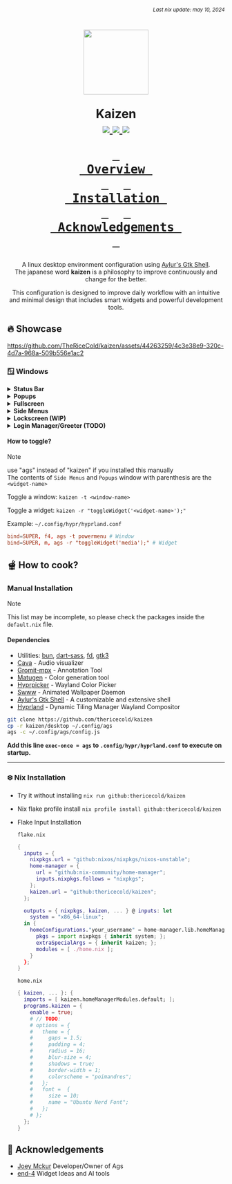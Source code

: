 ###### *<div align=right><sub>Last nix update: may 10, 2024</sub></div>*

<h1 align=center>
  <img src='https://github.com/thericecold/dots/blob/main/assets/ibu-circle.png' width='150px'/>

  Kaizen<br />
  <a href='https://nixos.org'>
    <img src='https://img.shields.io/badge/NixOS-unstable-blue.svg?style=for-the-badge&labelColor=1b1e28&logo=NixOS&logoColor=add7ff&color=add7ff'>
  </a>
  <a href='https://github.com/TheRiceCold/kaizen'>
    <img src='https://img.shields.io/github/languages/code-size/thericecold/kaizen?color=5de4c7&labelColor=1b1e28&style=for-the-badge&logo=github&logoColor=5de4c7'>
  </a>
  <a href='https://github.com/TheRiceCold/kaizen/stargazers'>
    <img src='https://img.shields.io/github/stars/thericecold/kaizen?color=fcc5e9&labelColor=1b1e28&style=for-the-badge&logo=starship&logoColor=fcc5e9'>
  </a>

  **[<kbd> <br> Overview <br> </kbd>](#-overview)** 
  **[<kbd> <br> Installation <br> </kbd>](#-how-to-cook)** 
  **[<kbd> <br> Acknowledgements&nbsp; <br> </kbd>](#-Acknowledgements)**

</h1>
<p align=center>
  A linux desktop environment configuration using <a href='https://github.com/aylur/ags'>Aylur's Gtk Shell</a>.<br/>
  The japanese word <b>kaizen</b> is a philosophy to improve continuously and change for the better.<br />
</p>

<p align=center>
  This configuration is designed to improve daily workflow with an intuitive and minimal design that includes smart widgets and powerful development tools.
</p>

## 🔥 Showcase

https://github.com/TheRiceCold/kaizen/assets/44263259/4c3e38e9-320c-4d7a-968a-509b556e1ac2

### 🪟 Windows

<details>
  <summary><b>Status Bar</b></summary>

- **Right Buttons**
  - Logo Icon: Toggles launcher window
  - Workspace: Toggles workspaces overview window
  - Extend Button
    - Window Options
      - Fullscreen, Toggle Float, Center Layout, Quit
      - Floats Only: Pin and Center
    - Developer Tools
      - API Tools: Opens API Tools Side Menu
      - Android: Starts and opens BlissOS VM. [view my setup]()
      - Debian: Starts Debian Container. [view my setup]()
      - Windows 11: Opens Windows 11 VM. [view my setup]()
    - Shortcuts: Opens shortcuts window.
    - Help: Opens the wiki page.
- **Left Buttons**: 
  - Extend Button
    - Draw: Starts annotation/drawing tool.
    - Colors: Toggles color popup widget.
    - Keys: Key/keyboard options.
    - Zoom: Zoom toggle options.
    - Record: Screen record options.
    - Snip: Screenshot options.
  - System Tray Applications
  - Control Button: Toggles quicksettings side menu widget
  - Date Button: Toggles Date sidemenu widget
  - Power Button: Opens Powermenu window 
- **Middle Status**:
  > [!NOTE] Click to open Media player popup and scroll up/down to switch between player and visualizer.

</details>

<details>
  <summary><b>Popups</b></summary>
  <ul>
    <li><b>Dock(dock)</b></li>
    <li><b>Keyboard(keyboard)</b></li>
    <li><b>Indicator</b></li>
    <li><b>Color Tool(color)</b></li>
    <li><b>Media Player(media)</b></li>
    <li><b>Notifications</b></li>
    <li><b>Annotation Tools(annotation)</b></li>
  </ul>
</details>

<details>
  <summary><b>Fullscreen</b></summary>

- **Overview**
- **Shortcuts**
- **Power Menu**

</details>

<details>
  <summary><b>Side Menus</b></summary>

- **API Tools (apis)**
  - Google Gemini
  - OpenAI ChatGPT
- **Date menu (date)**: 
  - Calendar
  - Weather and Forecast
  - Agenda/Todo List
  - Pomodoro
  - Events
- **Quick settings (quicksettings)**: 
  - Notification List 
  - Wifi List
  - Bluetooth List,
  - Sound and Audio Settings
  - Display Settings

</details>

<details>
  <summary><b>Lockscreen (WIP)</b></summary>
</details>
<details>
  <summary><b>Login Manager/Greeter (TODO)</b></summary>
</details>

#### How to toggle?
> [!NOTE] 
> use "ags" instead of "kaizen" if you installed this manually<br/>
> The contents of `Side Menus` and `Popups` window with parenthesis are the `<widget-name>`

Toggle a window: `kaizen -t <window-name>`

Toggle a widget: `kaizen -r "toggleWidget('<widget-name>');"`

Example: `~/.config/hypr/hyprland.conf`
``` conf
bind=SUPER, f4, ags -t powermenu # Window
bind=SUPER, m, ags -r "toggleWidget('media');" # Widget
```

## 🫕 How to cook?
### Manual Installation
> [!NOTE]
> This list may be incomplete, so please check the packages inside the `default.nix` file.
#### Dependencies
- Utilities: [bun], [dart-sass], [fd], [gtk3]
- [Cava] - Audio visualizer
- [Gromit-mpx] - Annotation Tool
- [Matugen] - Color generation tool
- [Hyprpicker] - Wayland Color Picker
- [Swww] - Animated Wallpaper Daemon
- [Aylur's Gtk Shell][ags] - A customizable and extensive shell
- [Hyprland] - Dynamic Tiling Manager Wayland Compositor
``` bash
git clone https://github.com/thericecold/kaizen
cp -r kaizen/desktop ~/.config/ags
ags -c ~/.config/ags/config.js
```

**Add this line `exec-once = ags` to `.config/hypr/hyprland.conf` to execute on startup.**

---

### ❄️ Nix Installation
- Try it without installing `nix run github:thericecold/kaizen`
- Nix flake profile install `nix profile install github:thericecold/kaizen`
- Flake Input Installation

    `flake.nix`
    ``` nix
    {
      inputs = {    
        nixpkgs.url = "github:nixos/nixpkgs/nixos-unstable";
        home-manager = {
          url = "github:nix-community/home-manager";
          inputs.nixpkgs.follows = "nixpkgs";
        };
        kaizen.url = "github:thericecold/kaizen";
      };

      outputs = { nixpkgs, kaizen, ... } @ inputs: let
        system = "x86_64-linux";
      in {
        homeConfigurations."your_username" = home-manager.lib.homeManagerConfiguration {
          pkgs = import nixpkgs { inherit system; };
          extraSpecialArgs = { inherit kaizen; };
          modules = [ ./home.nix ];
        }
      };
    }
    ```
    `home.nix`
    ``` nix
    { kaizen, ... }: {
      imports = [ kaizen.homeManagerModules.default; ]; 
      programs.kaizen = {
        enable = true;
        # // TODO:
        # options = {
        #   theme = {
        #     gaps = 1.5;
        #     padding = 4;
        #     radius = 16;
        #     blur-size = 4;
        #     shadows = true;
        #     border-width = 1;
        #     colorscheme = "poimandres";
        #   };
        #   font =  {
        #     size = 10;
        #     name = "Ubuntu Nerd Font";
        #   };
        # };
      };
    }
    ```

## 🙏 Acknowledgements
- [Joey Mckur](https://github.com/aylur/dotfiles) Developer/Owner of Ags
- [end-4](https://github.com/end-4/dots-hyprland) Widget Ideas and AI tools

[gtk3]: https://docs.gtk.org/gtk3
[bun]: https://github.com/oven-sh/bun
[fd]: https://github.com/sharkdp/fd
[ags]: https://github.com/aylur/ags
[swww]: https://github.com/LGFae/swww
[cava]: https://github.com/karlstav/cava
[matugen]: https://github.com/InioX/matugen
[dart-sass]: https://github.com/sass/dart-sass
[hyprland]: https://github.com/hyprwm/Hyprland
[gromit-mpx]: https://github.com/bk138/gromit-mpx
[hyprpicker]: https://github.com/hyprwm/hyprpicker
